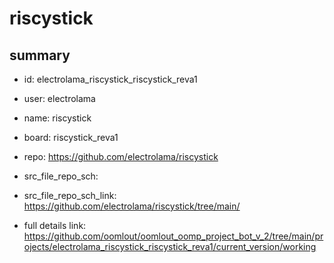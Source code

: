 # riscystick
 
## summary 
* id: electrolama_riscystick_riscystick_reva1
* user: electrolama
* name: riscystick
* board: riscystick_reva1
* repo: https://github.com/electrolama/riscystick



* src_file_repo_sch: 
* src_file_repo_sch_link: https://github.com/electrolama/riscystick/tree/main/
* full details link: https://github.com/oomlout/oomlout_oomp_project_bot_v_2/tree/main/projects/electrolama_riscystick_riscystick_reva1/current_version/working  






